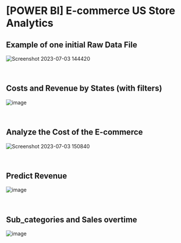 # [POWER BI] E-commerce US Store Analytics


## Example of one initial Raw Data File
![Screenshot 2023-07-03 144420](https://github.com/leanhkienn/EcommercePowerBI/assets/116093407/4e60e828-37f7-47e7-a16d-40310235b333)

<br>

## Costs and Revenue by States (with filters)
![image](https://github.com/leanhkienn/E-commerce-USstore-Advanced-PowerBI/assets/116093407/89f6bc28-417e-497e-a247-10fac9f0aa8d)


<br>

## Analyze the Cost of the E-commerce
![Screenshot 2023-07-03 150840](https://github.com/leanhkienn/EcommercePowerBI/assets/116093407/430ae634-8f03-468b-849d-ca2d9160d5df)

<br>


## Predict Revenue
![image](https://github.com/leanhkienn/E-commerce-USstore-Advanced-PowerBI/assets/116093407/3430d041-5c7c-4df3-b701-043562f72d8d)


<br>

## Sub_categories and Sales overtime
![image](https://github.com/leanhkienn/E-commerce-USstore-Advanced-PowerBI/assets/116093407/cba73f96-5476-4a94-bd1a-ef9d2429f89a)

